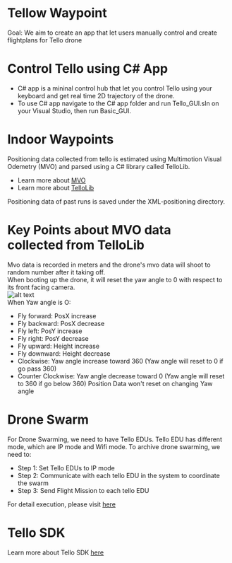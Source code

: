 # Tellow Waypoint
Goal: We aim to create an app that let users manually control and create flightplans for Tello drone 

# Control Tello using C# App
- C# app is a mininal control hub that let you control Tello using your keyboard and get real time 2D trajectory of the drone.
- To use C# app navigate to the C# app folder and run Tello_GUI.sln on your Visual Studio, then run Basic_GUI.

# Indoor Waypoints
Positioning data collected from tello is estimated using Multimotion Visual Odemetry (MVO) and parsed using a C# library called TelloLib. 
- Learn more about [MVO](http://www.robots.ox.ac.uk/~mobile/Papers/2018IROS_judd.pdf)
- Learn more about [TelloLib](https://github.com/Kragrathea/TelloLib)

Positioning data of past runs is saved under the XML-positioning directory.

# Key Points about MVO data collected from TelloLib
Mvo data is recorded in meters and the drone's mvo data will shoot to random number after it taking off. <br />
When booting up the drone, it will reset the yaw angle to 0 with respect to its front facing camera. <br />
![alt text](https://github.com/nhatduy227/Tello_waypoint/blob/master/assets/tello.jpg) <br />
When Yaw angle is O: 
- Fly forward: PosX increase
- Fly backward: PosX decrease
- Fly left: PosY increase
- Fly right: PosY decrease
- Fly upward: Height increase
- Fly downward: Height decrease 
- Clockwise: Yaw angle increase toward 360 (Yaw angle will reset to 0 if go pass 360)
- Counter Clockwise: Yaw angle decrease toward 0 (Yaw angle will reset to 360 if go below 360)
Position Data won't reset on changing Yaw angle 

# Drone Swarm
For Drone Swarming, we need to have Tello EDUs. Tello EDU has different mode, which are IP mode and Wifi mode.
To archive drone swarming, we need to:  
- Step 1: Set Tello EDUs to IP mode
- Step 2: Communicate with each tello EDU in the system to coordinate the swarm 
- Step 3: Send Flight Mission to each tello EDU

For detail execution, please visit [here](https://www.notion.so/Drone-Swarming-Guides-c62abe7cc702443e8855c52e6c4c27d4)
# Tello SDK
Learn more about Tello SDK [here](https://dl-cdn.ryzerobotics.com/downloads/Tello/Tello%20SDK%202.0%20User%20Guide.pdf)

